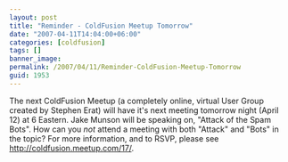 ```yaml
---
layout: post
title: "Reminder - ColdFusion Meetup Tomorrow"
date: "2007-04-11T14:04:00+06:00"
categories: [coldfusion]
tags: []
banner_image: 
permalink: /2007/04/11/Reminder-ColdFusion-Meetup-Tomorrow
guid: 1953
---
```


The next ColdFusion Meetup (a completely online, virtual User Group created by Stephen Erat) will have it's next meeting tomorrow night (April 12) at 6 Eastern. Jake Munson will be speaking on, "Attack of the Spam Bots". How can you <i>not</i> attend a meeting with both "Attack" and "Bots" in the topic? For more information, and to RSVP, please see <a href="http://coldfusion.meetup.com/17/">http://coldfusion.meetup.com/17/</a>.